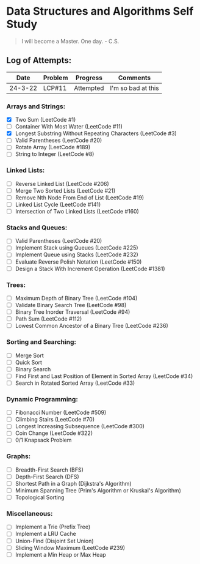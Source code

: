 # Data Structures and Algorithms Self Study

> I will become a Master. One day. - C.S.

## Log of Attempts:

|  Date   |  Problem   |  Progress  |      Comments      |
| ------- | ---------- | ---------- | ------------------ |
| 24-3-22 | LCP#11     | Attempted  | I'm so bad at this |

### Arrays and Strings:

- [x]   Two Sum (LeetCode #1)
- [ ]   Container With Most Water (LeetCode #11)
- [x]   Longest Substring Without Repeating Characters (LeetCode #3)
- [ ]   Valid Parentheses (LeetCode #20)
- [ ]   Rotate Array (LeetCode #189)
- [ ]   String to Integer (LeetCode #8)

### Linked Lists:

- [ ]   Reverse Linked List (LeetCode #206)
- [ ]   Merge Two Sorted Lists (LeetCode #21)
- [ ]   Remove Nth Node From End of List (LeetCode #19)
- [ ]   Linked List Cycle (LeetCode #141)
- [ ]   Intersection of Two Linked Lists (LeetCode #160)

### Stacks and Queues:

- [ ]   Valid Parentheses (LeetCode #20)
- [ ]   Implement Stack using Queues (LeetCode #225)
- [ ]   Implement Queue using Stacks (LeetCode #232)
- [ ]   Evaluate Reverse Polish Notation (LeetCode #150)
- [ ]   Design a Stack With Increment Operation (LeetCode #1381)

### Trees:

- [ ]   Maximum Depth of Binary Tree (LeetCode #104)
- [ ]   Validate Binary Search Tree (LeetCode #98)
- [ ]   Binary Tree Inorder Traversal (LeetCode #94)
- [ ]   Path Sum (LeetCode #112)
- [ ]   Lowest Common Ancestor of a Binary Tree (LeetCode #236)

### Sorting and Searching:

- [ ]   Merge Sort
- [ ]   Quick Sort
- [ ]   Binary Search
- [ ]   Find First and Last Position of Element in Sorted Array (LeetCode #34)
- [ ]   Search in Rotated Sorted Array (LeetCode #33)

### Dynamic Programming:

- [ ]   Fibonacci Number (LeetCode #509)
- [ ]   Climbing Stairs (LeetCode #70)
- [ ]   Longest Increasing Subsequence (LeetCode #300)
- [ ]   Coin Change (LeetCode #322)
- [ ]   0/1 Knapsack Problem

### Graphs:

- [ ]   Breadth-First Search (BFS)
- [ ]   Depth-First Search (DFS)
- [ ]   Shortest Path in a Graph (Dijkstra's Algorithm)
- [ ]   Minimum Spanning Tree (Prim's Algorithm or Kruskal's Algorithm)
- [ ]   Topological Sorting

### Miscellaneous:

- [ ]   Implement a Trie (Prefix Tree)
- [ ]   Implement a LRU Cache
- [ ]   Union-Find (Disjoint Set Union)
- [ ]   Sliding Window Maximum (LeetCode #239)
- [ ]   Implement a Min Heap or Max Heap
